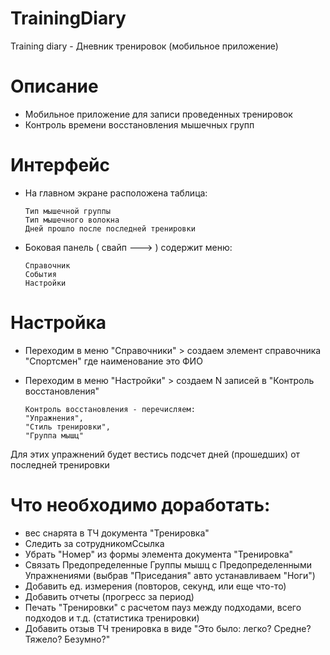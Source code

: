 # TrainingDiary
Training diary - Дневник тренировок (мобильное приложение)

# Описание
* Мобильное приложение для записи проведенных тренировок
* Контроль времени восстановления мышечных групп

# Интерфейс
* На главном экране расположена таблица:

      Тип мышечной группы
      Тип мышечного волокна
      Дней прошло после последней тренировки
      
* Боковая панель ( свайп ---> ) содержит меню:

      Справочник
      События
      Настройки
      
# Настройка
* Переходим в меню "Справочники" > создаем элемент справочника "Спортсмен" где наименование это ФИО
* Переходим в меню "Настройки"   > создаем N записей в "Контроль восстановления"

      Контроль восстановления - перечисляем: 
      "Упражнения",
      "Стиль тренировки",
      "Группа мышц"
      
Для этих упражнений будет вестись подсчет дней (прошедших) от последней тренировки

# Что необходимо доработать:
* вес снарята в ТЧ документа "Тренировка"
* Следить за сотрудникомСсылка
* Убрать "Номер" из формы элемента документа "Тренировка"
* Связать Предопределенные Группы мышц с Предопределенными Упражнениями (выбрав "Приседания" авто устанавливаем "Ноги")
* Добавить ед. измерения (повторов, секунд, или еще что-то)
* Добавить отчеты (прогресс за период)
* Печать "Тренировки" с расчетом пауз между подходами, всего подходов и т.д. (статистика тренировки)
* Добавить отзыв ТЧ тренировка в виде "Это было: легко? Средне? Тяжело? Безумно?"
